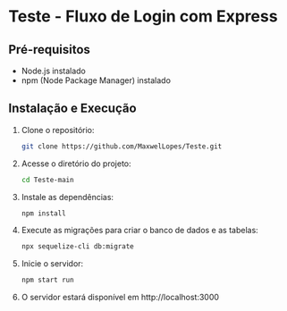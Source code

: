 # Teste - Fluxo de Login com Express

## Pré-requisitos

- Node.js instalado
- npm (Node Package Manager) instalado

## Instalação e Execução

1. Clone o repositório:
   ```bash
   git clone https://github.com/MaxwelLopes/Teste.git

2. Acesse o diretório do projeto:
    ```bash
   cd Teste-main

3. Instale as dependências:
   ```bash
   npm install 

4. Execute as migrações para criar o banco de dados e as tabelas: 
   ```bash
   npx sequelize-cli db:migrate

5. Inicie o servidor:
   ```bash
   npm start run

6. O servidor estará disponível em http://localhost:3000

